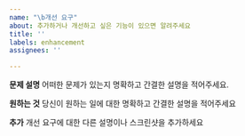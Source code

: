 ```yaml
---
name: "\b개선 요구"
about: 추가하거나 개선하고 싶은 기능이 있으면 알려주세요
title: ''
labels: enhancement
assignees: ''

---
```


**문제 설명**
어떠한 문제가 있는지 명확하고 간결한 설명을 적어주세요.

**원하는 것**
당신이 원하는 일에 대한 명확하고 간결한 설명을 적어주세요

**추가**
개선 요구에 대한 다른 설명이나 스크린샷을 추가하세요
